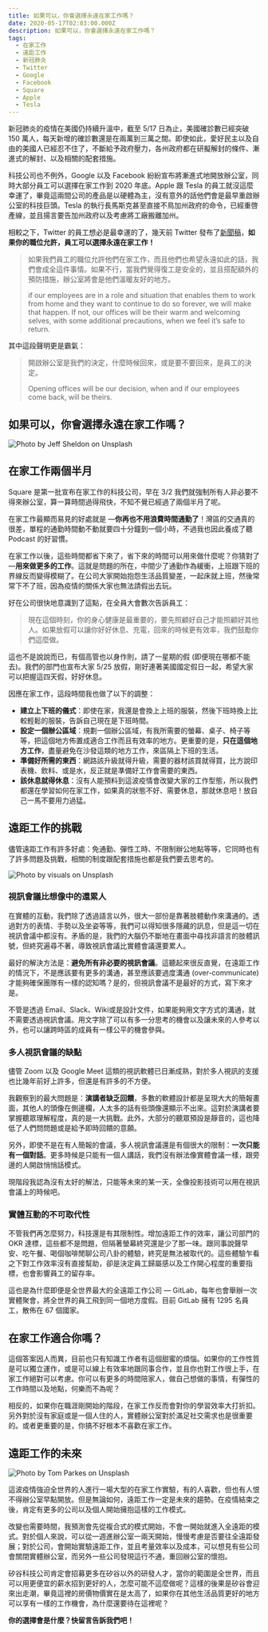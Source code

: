 ```yaml
---
title: 如果可以，你會選擇永遠在家工作嗎？
date: 2020-05-17T02:03:00.000Z
description: 如果可以，你會選擇永遠在家工作嗎？
tags:
  - 在家工作
  - 遠距工作
  - 新冠肺炎
  - Twitter
  - Google
  - Facebook
  - Square
  - Apple
  - Tesla
---
```

新冠肺炎的疫情在美國仍持續升溫中，截至 5/17 日為止，美國確診數已經突破 150 萬人，每天新增的確診數還是在兩萬到三萬之間。即使如此，愛好民主以及自由的美國人已經忍不住了，不斷給予政府壓力，各州政府都在研擬解封的條件、漸進式的解封、以及相關的配套措施。

科技公司也不例外，Google 以及 Facebook 紛紛宣布將漸進式地開放辦公室，同時大部分員工可以選擇在家工作到 2020 年底。Apple 跟 Tesla 的員工就沒這麼幸運了，畢竟這兩間公司的產品是以硬體為主，沒有意外的話他們會是最早重啟辦公室的科技巨頭。Tesla 的執行長馬斯克甚至直接不鳥加州政府的命令，已經重啓產線，並且揚言要告加州政府以及考慮將工廠搬離加州。

相較之下，Twitter 的員工想必是最幸運的了，幾天前 Twitter 發布了[新聞稿](https://blog.twitter.com/en_us/topics/company/2020/keeping-our-employees-and-partners-safe-during-coronavirus.html)，**如果你的職位允許，員工可以選擇永遠在家工作！**

> 如果我們員工的職位允許他們在家工作，而且他們也希望永遠如此的話，我們會成全這件事情。如果不行，當我們覺得復工是安全的，並且搭配額外的預防措施，辦公室將會是他們溫暖友好的地方。
>
> if our employees are in a role and situation that enables them to work from home and they want to continue to do so forever, we will make that happen. If not, our offices will be their warm and welcoming selves, with some additional precautions, when we feel it’s safe to return.

其中這段聲明更是霸氣：

> 開啟辦公室是我們的決定，什麼時候回來，或是要不要回來，是員工的決定。
>
> Opening offices will be our decision, when and if our employees come back, will be theirs.

## 如果可以，你會選擇永遠在家工作嗎？

![Photo by Jeff Sheldon on Unsplash](../img/wfh.jpg)

## 在家工作兩個半月

Square 是第一批宣布在家工作的科技公司，早在 3/2 我們就強制所有人非必要不得來辦公室，算一算時間過得飛快，不知不覺已經過了兩個半月了呢。

在家工作最顯而易見的好處就是 —**你再也不用浪費時間通勤了**！灣區的交通真的很差，單程的通勤時間動不動就要四十分鐘到一個小時，不過我也因此養成了聽 Podcast 的好習慣。

在家工作以後，這些時間都省下來了，省下來的時間可以用來做什麼呢？你猜對了 —**用來做更多的工作**。這就是問題的所在，中間少了通勤作為緩衝，上班跟下班的界線反而變得模糊了。在公司大家開始抱怨生活品質變差，一起床就上班，然後常常下不了班，因為疫情的關係大家也無法請假出去玩。

好在公司很快地意識到了這點，在全員大會數次告訴員工：

> 現在這個時刻，你的身心健康是最重要的，要先照顧好自己才能照顧好其他人。如果放假可以讓你好好休息、充電，回來的時候更有效率，我們鼓勵你們這麼做。

這也不是說說而已，有個高管也以身作則，請了一星期的假 (即便現在哪都不能去)。我們的部門也宣布大家 5/25 放假，剛好連著美國國定假日一起，希望大家可以把握這四天假，好好休息。

因應在家工作，這段時間我也做了以下的調整：

* **建立上下班的儀式**：即使在家，我還是會換上上班的服裝，然後下班時換上比較輕鬆的服裝，告訴自己現在是下班時間。
* **設定一個辦公區域**：規劃一個辦公區域，有我所需要的螢幕、桌子、椅子等等，把這個地方佈置成適合工作而且有效率的地方。更重要的是，**只在這個地方工作**，盡量避免在沙發這類的地方工作，來區隔上下班的生活。
* **準備好所需的東西**：網路該升級就得升級，需要的器材該買就得買，比方說印表機、飲料、或是水，反正就是準備好工作會需要的東西。
* **該休息就得休息**：沒有人能預料到這波疫情會改變大家的工作型態，所以我們都還在學習如何在家工作，如果真的狀態不好、需要休息，那就休息吧！放自己一馬不要用力過猛。

## 遠距工作的挑戰

儘管遠距工作有許多好處：免通勤、彈性工時、不限制辦公地點等等，它同時也有了許多問題及挑戰，相關的制度跟配套措施也都是我們要去思考的。

![Photo by visuals on Unsplash](../img/zoom_dog.jpg)

### 視訊會議比想像中的還累人

在實體的互動，我們除了透過語言以外，很大一部份是靠著肢體動作來溝通的。透過對方的表情、手勢以及坐姿等等，我們可以得知很多隱藏的訊息，但是這一切在視訊會議中都沒有。矛盾的是，我們的大腦仍不斷地在畫面中尋找非語言的肢體訊號，但終究遍尋不著，導致視訊會議比實體會議還要累人。

最好的解決方法是：**避免所有非必要的視訊會議**。這聽起來很反直覺，在遠距工作的情況下，不是應該要有更多的溝通，甚至應該要過度溝通 (over-communicate) 才能夠確保團隊有一樣的認知嗎？是的，但視訊會議不是最好的方式，寫下來才是。

不管是透過 Email、Slack、Wiki或是設計文件，如果能夠用文字方式的溝通，就不需要透過視訊會議。用文字除了可以有多一分思考的機會以及讓未來的人參考以外，也可以讓跨時區的成員有一樣公平的機會參與。

### 多人視訊會議的缺點

儘管 Zoom 以及 Google Meet 這類的視訊軟體已日漸成熟，對於多人視訊的支援也比幾年前好上許多，但還是有許多的不方便。

我觀察到的最大問題是：**演講者缺乏回饋**，多數的軟體設計都是呈現大大的簡報畫面，其他人的頭像在側邊欄，人太多的話有些頭像還顯示不出來。這對於演講者要掌握聽眾理解程度，真的是一大挑戰。此外，大部分的聽眾預設是靜音的，這也降低了人們問問題或是給予即時回饋的意願。

另外，即使不是在有人簡報的會議，多人視訊會議還是有個很大的限制：**一次只能有一個對話**。更多時候是只能有一個人講話，我們沒有辦法像實體會議一樣，跟旁邊的人開啟悄悄話模式。

現階段我認為沒有太好的解法，只能等未來的某一天，全像投影技術可以用在視訊會議上的時候吧。

### 實體互動的不可取代性

不管我們再怎麼努力，科技還是有其限制性。增加遠距工作的效率，讓公司部門的 OKR 達標，這些都不是問題，但隔著螢幕終究還是少了那一味。跟同事說聲早安、吃午餐、喝個咖啡閒聊公司八卦的體驗，終究是無法被取代的。這些體驗乍看之下對工作效率沒有直接幫助，卻是決定員工歸屬感以及工作開心程度的重要指標，也會影響員工的留存率。

這也是為什麼即便是全世界最大的全遠距工作公司 — GitLab，每年也會舉辦一次實體聚會，將全世界的員工飛到同一個地方度假。目前 GitLab 擁有 1295 名員工，散佈在 67 個國家。

## 在家工作適合你嗎？

這個答案因人而異，目前也只有知識工作者有這個甜蜜的煩惱。如果你的工作性質是可以獨立運作，或是可以線上有效率地跟同事合作，並且你也對工作很上手，在家工作絕對可以考慮。你可以有更多的時間陪家人，做自己想做的事情，有彈性的工作時間以及地點，何樂而不為呢？

相反的，如果你在職涯剛開始的階段，在家工作反而會對你的學習效率大打折扣。另外對於沒有家庭或是一個人住的人，實體辦公室對於滿足社交需求也是很重要的。或者更重要的是，你搞不好根本不喜歡在家工作。

## 遠距工作的未來

![Photo by Tom Parkes on Unsplash](../img/wfh_future.jpg)

這波疫情強迫全世界的人進行一場大型的在家工作實驗，有的人喜歡，但也有人恨不得辦公室早點開放。但是無論如何，遠距工作一定是未來的趨勢。在疫情結束之後，肯定有更多的公司以及個人開始擁抱這樣的工作模式。

改變也需要時間，我預測會先從複合式的模式開始，不會一開始就進入全遠距的模式。對於個人來說，可以從一週進辦公室一兩天開始，慢慢考慮是否要往全遠距發展；對於公司，會開始實驗遠距工作，並且考量效率以及成本，可以想見有些公司會關閉實體辦公室，而另外一些公司發現這行不通，重回辦公室的懷抱。

矽谷科技公司肯定會招募更多在矽谷以外的研發人才，當你的範圍是全世界，而且可以用更便宜的薪水招到更好的人，怎麼可能不這麼做呢？這樣的後果是矽谷會迎來出走潮，畢竟這裡的房價物價實在是太高了，如果你在其他生活品質更好的地方可以享有一樣的工作機會，為什麼還要待在這裡呢？

**你的選擇會是什麼？快留言告訴我們吧！**